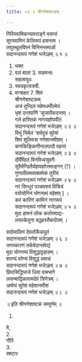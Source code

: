 ```yaml
---
title: ०३ ३ श्रीगणेशाष्टकम्

---
```

गिरिस्वामिकन्यावराङ्गे वसन्तं  
सुरस्वामिनं केलिरूपं हसन्तम ।  
लघुस्थूलविघ्नं विनिनन्तमाओं  
सदानन्दरूपं गणेशं भजेऽहम् ॥ १ ॥  

1. भक्त  
2. वलं बाला 3. सन्नमन्तः  
सहलायुध  
5. स्वयकृत्यत्रयी.  
6. मन्त्राक्षर 7. शिवं  
श्रीगणेशाष्टकम्  
अजं तुन्दिलं व्योमधर्मोपमेयं  
भृशं दन्तपाणिं 'सुजातैकदन्तम् ।  
गले हास्तिकं नागयज्ञोपवीतं  
सदानन्दरूपं गणेशं भजेऽहम् ॥ २ ॥  
विभुं निर्मलं 'शर्वपुत्रं सुरेशं  
शिवं शूलिवत्रा गणेशानमीशम् ।  
कणकिङ्किणीनालपादौ वहन्तं  
सदानन्दरूपं गणेशं भजेऽहम् ॥ ३ ॥  
दौर्वेष्ठितं विनविध्वंसुवगैः  
सुरैर्मण्डितैर्यज्ञयज्ञोत्तमाङ्गन् (?) ।  
गुणातीतमव्यक्तमेकं तुरीयं  
सदानन्दरूपं गणेशं भजेऽहम ॥ ४ ॥  
नरं सिन्धुरं पञ्चवक्त्रं विचित्रं  
वयोयोगिनं भोगनाथं महेशम् ] ।  
करं कारिणं कामिनं नागरूपं  
सदानन्दरूपं गणेशं भजेऽहम् ॥ ५ ॥  
मुदा हायनं लोक कर्तारमाद्य-  
लसत्केतुना बद्धहस्तैकपोतम् ।  

सदोमालिनं देवलोकैकपूतं  
सदानन्दरूपं गणेशं भजेऽहम् ॥ ६ ॥  
जगत्कारणं तर्कवेदान्तवेद्यं  
मुदा योगगम्यं विशुद्धाट्टहासम् ।  
शरण्यं वरेण्यं विशुद्धं तमाचं  
सदानन्दरूपं गणेशं भजेऽहम् ॥ ७ ॥  
प्रियासिद्धिभाजे धिया वामभागे  
लसन्माद्विकावामदेवं त्रिणेत्रम् ।  
अमोघं सुरेशं महेशानमीशं  
सदानन्दरूपं गणेशं भजेऽहम् ॥ ८ ॥  

॥ इति श्रीगणेशाष्टकं सम्पूर्णम् ॥  

1.  
मे,  
2.  
गौरि  
3.  
स्रष्टार  
